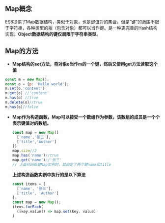 ## Map概念

ES6提供了Map数据结构，类似于对象，也是键值对的集合，但是“键”的范围不限于字符串，各种类型的🈯️（包含对象）都可以当作键。是一种更完善的Hash结构实现。**Object数据结构的键仅局限于字符串类型**。



## Map的方法

- **Map结构的set方法，将对象o当作m的一个键，然后又使用get方法读取这个值** 

```javascript
const m = new Map();
const o = {p: 'Hello world'};
m.set(o,'content')
m.get(o) //'content'
m.has(o) //true
m.delete(o)//true
m.has(o)//false
```

- **Map作为构造函数，Map可以接受一个数组作为参数，该数组的成员是一个个表示键值对的数组。**  

  ```javascript
  const map = new Map([                         
    ['name','张三'],
    ['title','Author']
  ])       
  map.size//2
  map.has('name')//true
  map.get('name')//'张三'
  // 上面代码新建Map实例时，就指定了两个键name和title
  ```

  

  **上述构造函数实例中执行的是以下算法** 

  ```javascript
  const items = [
    ['name', '张三'],
    ['title', 'Author']
  ];
  const map = new Map();
  items.forEach(
  	([key,value]) => map.set(key, value)
  )
  ```

  

  

  